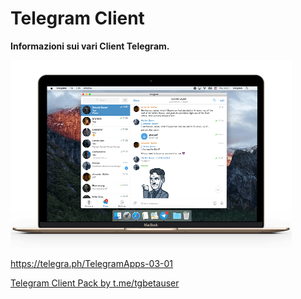 # Telegram Client

**Informazioni sui vari Client Telegram.**

![screenshot](assets/frame.png)

https://telegra.ph/TelegramApps-03-01

[Telegram Client Pack by t.me/tgbetauser](https://t.me/addstickers/ClientTelegrambyRedDroidUser)
